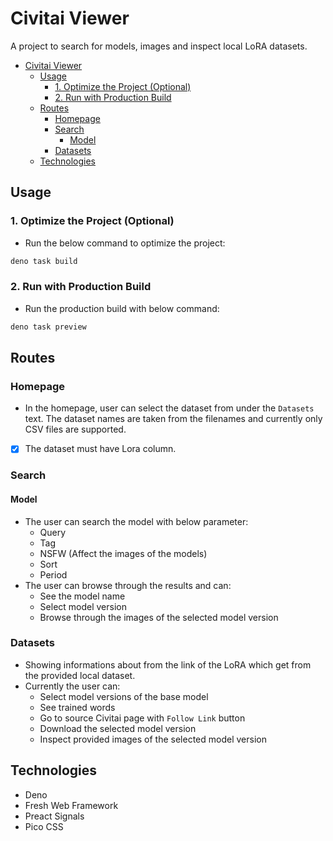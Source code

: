 # Civitai Viewer 

A project to search for models, images and inspect local LoRA datasets.

- [Civitai Viewer](#civitai-viewer)
  - [Usage](#usage)
    - [1. Optimize the Project (Optional)](#1-optimize-the-project-optional)
    - [2. Run with Production Build](#2-run-with-production-build)
  - [Routes](#routes)
    - [Homepage](#homepage)
    - [Search](#search)
      - [Model](#model)
    - [Datasets](#datasets)
  - [Technologies](#technologies)

## Usage

### 1. Optimize the Project (Optional)

- Run the below command to optimize the project:

```bash
deno task build
```

### 2. Run with Production Build

- Run the production build with below command:

```bash
deno task preview
```

## Routes

### Homepage

- In the homepage, user can select the dataset from under the ```Datasets``` text. The dataset names are taken from the filenames and currently only CSV files are supported.
- [x] The dataset must have Lora column.

### Search

#### Model
- The user can search the model with below parameter:
    - Query
    - Tag
    - NSFW (Affect the images of the models)
    - Sort
    - Period
- The user can browse through the results and can:
    - See the model name
    - Select model version
    - Browse through the images of the selected model version

### Datasets

- Showing informations about from the link of the LoRA which get from the provided local dataset.
- Currently the user can:
    - Select model versions of the base model
    - See trained words
    - Go to source Civitai page with ```Follow Link``` button
    - Download the selected model version
    - Inspect provided images of the selected model version

## Technologies

- Deno
- Fresh Web Framework
- Preact Signals
- Pico CSS